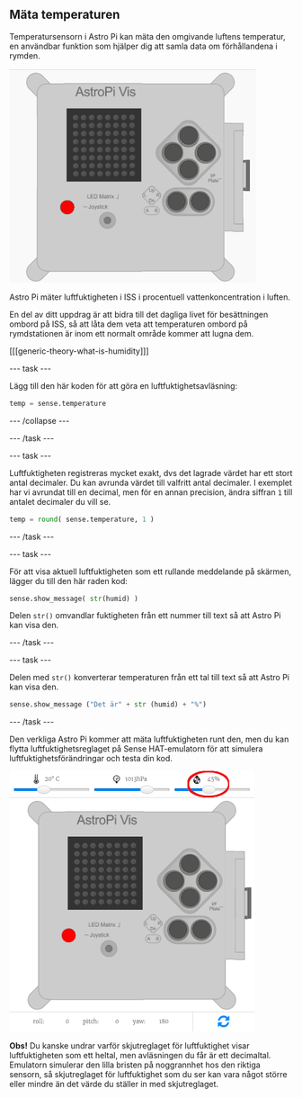 ## Mäta temperaturen

Temperatursensorn i Astro Pi kan mäta den omgivande luftens temperatur, en användbar funktion som hjälper dig att samla data om förhållandena i rymden.

![Meddelande om temperaturen](images/degrees-message.gif)

Astro Pi mäter luftfuktigheten i ISS i procentuell vattenkoncentration i luften.

En del av ditt uppdrag är att bidra till det dagliga livet för besättningen ombord på ISS, så att låta dem veta att temperaturen ombord på rymdstationen är inom ett normalt område kommer att lugna dem.

[[[generic-theory-what-is-humidity]]]

\--- task \---

Lägg till den här koden för att göra en luftfuktighetsavläsning:

```python
temp = sense.temperature
```

\--- /collapse \---

\--- /task \---

\--- task \---

Luftfuktigheten registreras mycket exakt, dvs det lagrade värdet har ett stort antal decimaler. Du kan avrunda värdet till valfritt antal decimaler. I exemplet har vi avrundat till en decimal, men för en annan precision, ändra siffran ` 1 ` till antalet decimaler du vill se.

```python
temp = round( sense.temperature, 1 )
```

\--- /task \---

\--- task \---

För att visa aktuell luftfuktigheten som ett rullande meddelande på skärmen, lägger du till den här raden kod:

```python
sense.show_message( str(humid) )
```

Delen `str()` omvandlar fuktigheten från ett nummer till text så att Astro Pi kan visa den.

\--- /task \---

\--- task \---

Delen med `str()` konverterar temperaturen från ett tal till text så att Astro Pi kan visa den.

```python
sense.show_message ("Det är" + str (humid) + "%")
```

\--- /task \---

Den verkliga Astro Pi kommer att mäta luftfuktigheten runt den, men du kan flytta luftfuktighetsreglaget på Sense HAT-emulatorn för att simulera luftfuktighetsförändringar och testa din kod.

![Reglage för fuktighet](images/humidity-slider.png)

**Obs!** Du kanske undrar varför skjutreglaget för luftfuktighet visar luftfuktigheten som ett heltal, men avläsningen du får är ett decimaltal. Emulatorn simulerar den lilla bristen på noggrannhet hos den riktiga sensorn, så skjutreglaget för luftfuktighet som du ser kan vara något större eller mindre än det värde du ställer in med skjutreglaget.